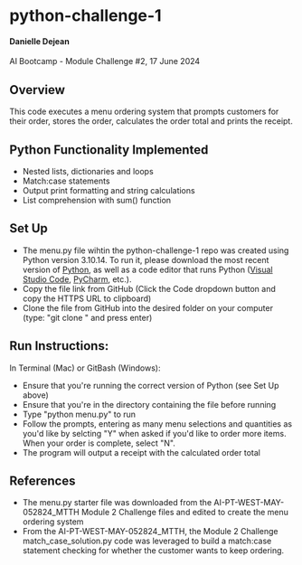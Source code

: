 # python-challenge-1
#### Danielle Dejean 
AI Bootcamp - Module Challenge #2,
17 June 2024
## Overview
This code executes a menu ordering system that prompts customers for their order, stores the order, calculates the order total and prints the receipt. 
## Python Functionality Implemented
* Nested lists, dictionaries and loops
* Match:case statements
* Output print formatting and string calculations
* List comprehension with sum() function
## Set Up
* The menu.py file wihtin the python-challenge-1 repo was created using Python version 3.10.14. To run it, please download the most recent version of [Python](https://www.python.org/downloads/), as well as a code editor that runs Python ([Visual Studio Code](https://code.visualstudio.com/download), [PyCharm](https://www.jetbrains.com/pycharm/download/?section=mac), etc.).
* Copy the file link from GitHub (Click the Code dropdown button and copy the HTTPS URL to clipboard)
* Clone the file from GitHub into the desired folder on your computer (type: "git clone <link to file>" and press enter)
## Run Instructions:
In Terminal (Mac) or GitBash (Windows):
* Ensure that you're running the correct version of Python (see Set Up above)
* Ensure that you're in the directory containing the file before running
* Type "python menu.py" to run
* Follow the prompts, entering as many menu selections and quantities as you'd like by selcting "Y" when asked if you'd like to order more items. When your order is complete, select "N".
* The program will output a receipt with the calculated order total 
## References
* The menu.py starter file was downloaded from the AI-PT-WEST-MAY-052824_MTTH Module 2 Challenge files and edited to create the menu ordering system
* From the AI-PT-WEST-MAY-052824_MTTH, the Module 2 Challenge match_case_solution.py code was leveraged to build a match:case statement checking for whether the customer wants to keep ordering.
